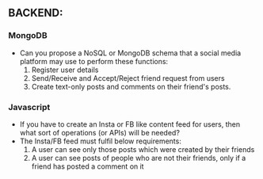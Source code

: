 ## BACKEND:

### MongoDB 
- Can you propose a NoSQL or MongoDB schema that a social media platform may use to perform these functions: 
    1) Register user details 
    2) Send/Receive and Accept/Reject friend request from users 
    3) Create text-only posts and comments on their friend's posts. 
 
### Javascript
- If you have to create an Insta or FB like content feed for users, then what sort of operations (or APIs) will be needed?
- The Insta/FB feed must fulfil below requirements:
  1) 	A user can see only those posts which were created by their friends
  2)	A user can see posts of people who are not their friends, only if a friend has posted a comment on it
 

